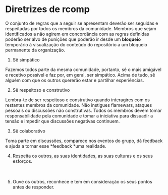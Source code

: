 # Diretrizes de rcomp



O conjunto de regras que a seguir se apresentam deverão ser seguidas e respeitadas por todos os membros da comunidade. Membros que sejam identificados a não agirem em concordância com as regras definidas poderão ser alvo de punições que poderão ir desde um **bloqueio** temporário à visualização do conteúdo do repositório a um bloqueio permanente da organização.



1. Sê simpático

Fazemos todos parte da mesma comunidade, portanto, sê o mais amigável e recetivo possível e faz por, em geral, ser simpático. Acima de tudo, sê alguém com que os outros quererão estar e partilhar experiências.



2. Sê respeitoso e construtivo

Lembra-te de ser respeitoso e construtivo quando interagires com os restantes membros da comunidade. Não instigues flamewars, ataques pessoais ou discussões não construtivas. Todos os membros devem tomar responsabilidade pela comunidade e tomar a iniciativa para dissuadir a tensão e impedir que discussões negativas continuem.



3. Sê colaborativo

Toma parte em discussões, comparece nos eventos do grupo, dá feedback e ajuda a tornar esse *feedback *uma realidade.



4. Respeita os outros, as suas identidades, as suas culturas e os seus esforços.

ㅤ

5. Ouve os outros, reconhece e tem em consideração os seus pontos antes de responder.
